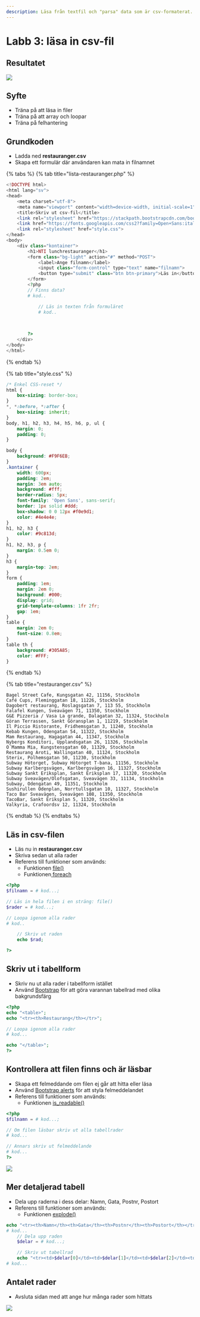 ```yaml
---
description: Läsa från textfil och "parsa" data som är csv-formaterat.
---
```


# Labb 3: läsa in csv-fil

## Resultatet

![](../.gitbook/assets/dump-labb-3-1.png)

## **Syfte**

* Träna på att läsa in filer 
* Träna på att array och loopar
* Träna på felhantering

## Grundkoden

* Ladda ned **restauranger.csv**
* Skapa ett formulär där användaren kan mata in filnamnet

{% tabs %}
{% tab title="lista-restauranger.php" %}
```php
<!DOCTYPE html>
<html lang="sv">
<head>
    <meta charset="utf-8">
    <meta name="viewport" content="width=device-width, initial-scale=1">
    <title>Skriv ut csv-fil</title>
    <link rel="stylesheet" href="https://stackpath.bootstrapcdn.com/bootstrap/4.5.2/css/bootstrap.min.css" integrity="sha384-JcKb8q3iqJ61gNV9KGb8thSsNjpSL0n8PARn9HuZOnIxN0hoP+VmmDGMN5t9UJ0Z" crossorigin="anonymous">
    <link href="https://fonts.googleapis.com/css2?family=Open+Sans:ital@1&display=swap" rel="stylesheet">
    <link rel="stylesheet" href="style.css">
</head>
<body>
    <div class="kontainer">
        <h1>NTI lunchrestauranger</h1>
        <form class="bg-light" action="#" method="POST">
            <label>Ange filnamn</label>
            <input class="form-control" type="text" name="filnamn">
            <button type="submit" class="btn btn-primary">Läs in</button>
        </form>
        <?php
        // Finns data?
        # kod..

            // Läs in texten från formuläret
            # kod..
            
            

        ?>
    </div>
</body>
</html>
```
{% endtab %}

{% tab title="style.css" %}
```css
/* Enkel CSS-reset */
html {
    box-sizing: border-box;
}
*, *:before, *:after {
    box-sizing: inherit;
}
body, h1, h2, h3, h4, h5, h6, p, ul {
    margin: 0;
    padding: 0;
}

body {
    background: #F9F6EB;
}
.kontainer {
    width: 600px;
    padding: 2em;
    margin: 3em auto;
    background: #fff;
    border-radius: 5px;
    font-family: 'Open Sans', sans-serif;
    border: 1px solid #ddd;
    box-shadow: 0 0 12px #f0e9d1;
    color: #4e4e4e;
}
h1, h2, h3 {
    color: #9c813d;
}
h1, h2, h3, p {
    margin: 0.5em 0;
}
h3 {
    margin-top: 2em;
}
form {
    padding: 1em;
    margin: 2em 0;
    background: #000;
    display: grid;
    grid-template-columns: 1fr 2fr;
    gap: 1em;
}
table {
    margin: 2em 0;
    font-size: 0.8em;
}
table th {
    background: #305A85;
    color: #FFF;
}
```
{% endtab %}

{% tab title="restauranger.csv" %}
```
Bagel Street Cafe, Kungsgatan 42, 11156, Stockholm
Café Cups, Fleminggatan 18, 11226, Stockholm
Dagobert restaurang, Roslagsgatan 7, 113 55, Stockholm
Falafel Kungen, Sveavägen 71, 11350, Stockholm
G&E Pizzeria / Vasa La grande, Dalagatan 32, 11324, Stockholm
Göran Terrassen, Sankt Göransplan 1, 11219, Stockholm
Il Piccio Ristorante, Fridhemsgatan 3, 11240, Stockholm
Kebab Kungen, Odengatan 54, 11322, Stockholm
Mam Restaurang, Hagagatan 44, 11347, Stockholm
Nybergs Konditori, Upplandsgatan 26, 11326, Stockholm
O´Mamma Mia, Kungstensgatan 60, 11329, Stockholm
Restaurang Aroti, Wallingatan 40, 11124, Stockholm
Sterix, Polhemsgatan 50, 11230, Stockholm
Subway Hötorget, Subway Hötorget T-bana, 11156, Stockholm
Subway Karlbergsvägen, Karlbergsvägen 16, 11327, Stockholm
Subway Sankt Eriksplan, Sankt Eriksplan 17, 11320, Stockholm
Subway Sveavägen/Olofsgatan, Sveavägen 33, 11134, Stockholm
Subway, Odengatan 49, 11351, Stockholm
Sushirullen Odenplan, Norrtullsgatan 10, 11327, Stockholm
Taco Bar Sveavägen, Sveavägen 108, 11350, Stockholm
TacoBar, Sankt Eriksplan 5, 11320, Stockholm
Valkyria, Crafoordsv 12, 11324, Stockholm
```
{% endtab %}
{% endtabs %}

## Läs in csv-filen

* Läs nu in **restauranger.csv**
* Skriva sedan ut alla rader
* Referens till funktioner som används:
  * Funktionen [file\(\)](https://devdocs.io/php/function.file)
  * Funktionen[ ](https://devdocs.io/php/function.array)[foreach](https://devdocs.io/php/control-structures.foreach)

```php
<?php
$filnamn = # kod...;

// Läs in hela filen i en sträng: file()
$rader = # kod...;

// Loopa igenom alla rader
# kod..

    // Skriv ut raden
    echo $rad;

?>
```

## Skriv ut i tabellform

* Skriv nu ut alla rader i tabellform istället
* Använd [Bootstrap](https://getbootstrap.com/docs/4.5/content/tables/) för att göra varannan tabellrad med olika bakgrundsfärg

```php
<?php
echo "<table>";
echo "<tr><th>Restaurang</th></tr>";

// Loopa igenom alla rader
# kod...

echo "</table>";
?>
```

## Kontrollera att filen finns och är läsbar

* Skapa ett felmeddande om filen ej går att hitta eller läsa
* Använd [Bootstrap alerts](https://getbootstrap.com/docs/4.5/components/alerts/) för att styla felmeddelandet
* Referens till funktioner som används:
  * Funktionen [is\_readable\(\)](https://devdocs.io/php/function.is-readable)

```php
<?php
$filnamn = # kod...;

// Om filen läsbar skriv ut alla tabellrader
# kod...

// Annars skriv ut felmeddelande 
# kod...
?>
```

![](../.gitbook/assets/dump-labb-3-3.png)

## Mer detaljerad tabell

* Dela upp raderna i dess delar: Namn, Gata, Postnr, Postort
* Referens till funktioner som används:
  * Funktionen [explode\(\)](https://devdocs.io/php/function.explode)

```php
echo "<tr><th>Namn</th><th>Gata</th><th>Postnr</th><th>Postort</th></tr>";
# kod...
    // Dela upp raden
    $delar = # kod...;

    // Skriv ut tabellrad
    echo "<tr><td>$delar[0]</td><td>$delar[1]</td><td>$delar[2]</td><td>$delar[3]</td></tr>";
# kod...
```

## Antalet rader

* Avsluta sidan med att ange hur många rader som hittats

![](../.gitbook/assets/dump-labb-3-2.png)

